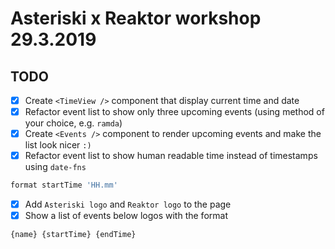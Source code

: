 # Asteriski x Reaktor workshop 29.3.2019

## TODO
- [x] Create `<TimeView />` component that display current time and date
- [x] Refactor event list to show only three upcoming events (using method of your choice, e.g. `ramda`)
 - [x] Create `<Events />` component to render upcoming events and make the list look nicer `:)`
- [x] Refactor event list to show human readable time instead of timestamps using `date-fns`
```javascript
format startTime 'HH.mm'
```
- [x] Add `Asteriski logo` and `Reaktor logo` to the page
 - [x] Show a list of events below logos with the format 
```javascript
{name} {startTime} {endTime}
```